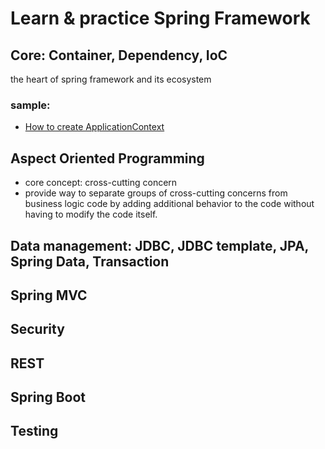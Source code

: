 # Learn & practice Spring Framework

## Core: Container, Dependency, IoC 
the heart of spring framework and its ecosystem

### sample:
- [How to create ApplicationContext](spring-standalone-config/readme.md)

## Aspect Oriented Programming

- core concept: cross-cutting concern
- provide way to separate groups of cross-cutting concerns from business logic code by adding additional behavior to the code without having to modify the code itself.

## Data management: JDBC, JDBC template, JPA, Spring Data, Transaction
## Spring MVC
## Security
## REST
## Spring Boot
## Testing


